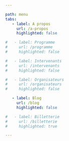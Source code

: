 ```yaml
---

path: menu
tabs:
   - label: A propos
     url: /a-propos
     highlighted: false

#   - label: Programme
#     url: /programme
#     highlighted: false

#   - label: Intervenants
#     url: /intervenants
#     highlighted: false

#   - label: Organisateurs
#     url: /organisateurs
#     highlighted: false

   - label: Blog
     url: /blog
     highlighted: false

#   - label: Billetterie
#     url: /billetterie
#     highlighted: true

---
```



